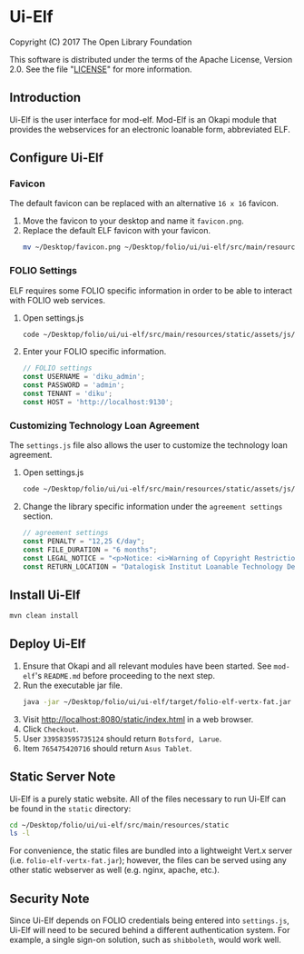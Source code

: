 # Ui-Elf

Copyright (C) 2017 The Open Library Foundation

This software is distributed under the terms of the Apache License,
Version 2.0. See the file "[LICENSE](LICENSE)" for more information.

## Introduction

Ui-Elf is the user interface for mod-elf. Mod-Elf is an Okapi module that provides the webservices for an electronic loanable form, abbreviated ELF.

## Configure Ui-Elf

### Favicon

The default favicon can be replaced with an alternative `16 x 16` favicon. 

1. Move the favicon to your desktop and name it `favicon.png`.
1. Replace the default ELF favicon with your favicon.
    ```bash
    mv ~/Desktop/favicon.png ~/Desktop/folio/ui/ui-elf/src/main/resources/static/favicon.png
    ```

### FOLIO Settings

ELF requires some FOLIO specific information in order to be able to interact with FOLIO web services.

1. Open settings.js
    ```bash
    code ~/Desktop/folio/ui/ui-elf/src/main/resources/static/assets/js/settings.js
    ```
1. Enter your FOLIO specific information.
    ```javascript
    // FOLIO settings
    const USERNAME = 'diku_admin';
    const PASSWORD = 'admin';
    const TENANT = 'diku';
    const HOST = 'http://localhost:9130';
    ```

### Customizing Technology Loan Agreement

The `settings.js` file also allows the user to customize the technology loan agreement.

1. Open settings.js
    ```bash
    code ~/Desktop/folio/ui/ui-elf/src/main/resources/static/assets/js/settings.js
    ```
1. Change the library specific information under the `agreement settings` section.
    ```javascript
    // agreement settings
    const PENALTY = "12,25 €/day";
    const FILE_DURATION = "6 months";
    const LEGAL_NOTICE = "<p>Notice: <i>Warning of Copyright Restrictions. The copyright law of the United States (title 17, United States Code) governs the reproduction, distribution, adaptation, public performance, and public display of copyrighted material. A person who uses technology to make an unauthorized copy of copyrighted material may be liable for copyright infringement unless they have a valid justification for making the copy, such as fair use.</i></p>";
    const RETURN_LOCATION = "Datalogisk Institut Loanable Technology Desk";
    ```

## Install Ui-Elf

```bash
mvn clean install
```

## Deploy Ui-Elf

1. Ensure that Okapi and all relevant modules have been started. See `mod-elf`'s `README.md` before proceeding to the next step.
1. Run the executable jar file.
    ```bash
    java -jar ~/Desktop/folio/ui/ui-elf/target/folio-elf-vertx-fat.jar
    ```
1. Visit <http://localhost:8080/static/index.html> in a web browser.
1. Click `Checkout`.
1. User `339583595735124` should return `Botsford, Larue`.
1. Item `765475420716` should return `Asus Tablet`.

## Static Server Note

Ui-Elf is a purely static website. All of the files necessary to run Ui-Elf can be found in the `static` directory:

```bash
cd ~/Desktop/folio/ui/ui-elf/src/main/resources/static
ls -l
```

For convenience, the static files are bundled into a lightweight Vert.x server (i.e. `folio-elf-vertx-fat.jar`); however, the files can be served using any other static webserver as well (e.g. nginx, apache, etc.).

## Security Note

Since Ui-Elf depends on FOLIO credentials being entered into `settings.js`, Ui-Elf will need to be secured behind a different authentication system. For example, a single sign-on solution, such as `shibboleth`, would work well.
